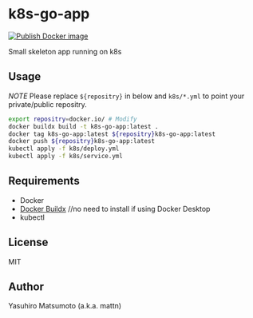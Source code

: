 # k8s-go-app

[![Publish Docker image](https://github.com/mattn/k8s-go-app/actions/workflows/build.yaml/badge.svg)](https://github.com/mattn/k8s-go-app/actions/workflows/build.yaml)

Small skeleton app running on k8s

## Usage

*NOTE*
Please replace `${repositry}` in below and `k8s/*.yml` to point your private/public repositry.

```sh
export repositry=docker.io/ # Modify
docker buildx build -t k8s-go-app:latest .
docker tag k8s-go-app:latest ${repositry}k8s-go-app:latest
docker push ${repositry}k8s-go-app:latest
kubectl apply -f k8s/deploy.yml
kubectl apply -f k8s/service.yml
```

## Requirements

* Docker
* [Docker Buildx](https://docs.docker.com/buildx/working-with-buildx/) //no need to install if using Docker Desktop
* kubectl

## License

MIT

## Author

Yasuhiro Matsumoto (a.k.a. mattn)
